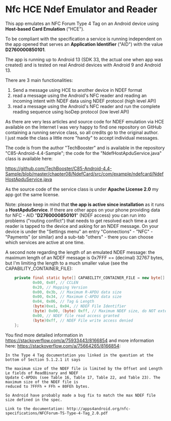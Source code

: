 # Nfc HCE Ndef Emulator and Reader

This app emulates an NFC Forum Type 4 Tag on an Android device using **Host-based Card Emulation** ("HCE").

To be compliant with the specification a service is running independent on the app opened that serves 
an **Application Identifier** ("AID") with the value **D2760000850101**.

The app is running up to Android 13 (SDK 33, the actual one when app was created) and is tested on real 
Android devices with Android 9 and Android 13.

There are 3 main functionalities:

1) Send a message using HCE to another device in NDEF format
2) read a message using the Android's NFC reader and reading an incoming intent with NDEF data using NDEF protocol (high level API)
3) read a message using the Android's NFC reader and run the complete reading sequence using IsoDep protocol (low level API)

As there are very less articles and source code for NDEF emulation via HCE available on the Internet I was very happy 
to find one repository on GitHub containing a running service class, so all credits go to the original author.  
I just made the class a little more "handy" to accept individual messages.

The code is from the author "TechBooster" and is available in the repository "C85-Android-4.4-Sample"; the code for the 
"NdefHostApduService.java" class is available here:

https://github.com/TechBooster/C85-Android-4.4-Sample/blob/master/chapter08/NdefCard/src/com/example/ndefcard/NdefHostApduService.java

As the source code of the service class is under **Apache License 2.0** my app got the same license.

Note: please keep in mind that **the app is active since installation** as it runs a **HostApduService**. If there are other apps 
on your phone providing data for NFC - AID "**D2760000850101**" (NDEF access) you can run into problems ("routing conflict") that needs 
to get resolved each time a card reader is tapped to the device and asking for an NDEF message. On your device is under the "Settings menu" an entry 
"Connections" - "NFC" - "Payments" (or similar) and a sub-tab "others" - there you can choose which services are active at 
one time.

A second note regarding the length of an emulated NDEF message: the maximum length of an NDEF message is 0x7FFF == (decimal) 32767 bytes, 
but I'm limiting the length to a much smaller value (see the CAPABILITY_CONTAINER_FILE):

```java
    private final static byte[] CAPABILITY_CONTAINER_FILE = new byte[] {
            0x00, 0x0f, // CCLEN
            0x20, // Mapping Version
            0x00, 0x3b, // Maximum R-APDU data size
            0x00, 0x34, // Maximum C-APDU data size
            0x04, 0x06, // Tag & Length
            (byte)0xe1, 0x04, // NDEF File Identifier
            (byte) 0x00, (byte) 0xff, // Maximum NDEF size, do NOT extend this value
            0x00, // NDEF file read access granted
            (byte)0xff, // NDEF File write access denied
    };
```

You find more detailed information in https://stackoverflow.com/a/75933443/8166854 and more information 
here: https://stackoverflow.com/a/75664265/8166854:

```plaintext
In the Type 4 Tag documentation you linked in the question at the bottom of Section 5.1.2.1 it says

The maximum size of the NDEF file is limited by the Offset and Length Le fields of ReadBinary and NDEF 
Update C-APDUs (see Table 16, Table 17, Table 22, and Table 23). The maximum size of the NDEF file is 
reduced to 7FFFh + FFh = 80FEh bytes.

So Android have probably made a bug fix to match the max NDEF file size defined in the spec.

Link to the documentation: http://apps4android.org/nfc-specifications/NFCForum-TS-Type-4-Tag_2.0.pdf 
```

